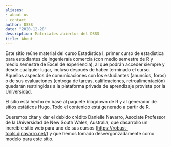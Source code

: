 ```yaml
---
aliases:
- about-us
- contact
author: DSSS
date: "2020-12-28"
description: Materiales abiertos del DSSS
title: About
---
```


Este sitio reúne material del curso Estadística I, primer curso de estadística para estudiantes de ingenieraía comercia (con medio semestre de R y medio semestre de Excel de experiencia), al que podrán acceder siempre y desde cualquier lugar, incluso después de haber terminado el curso. Aquellos aspectos de comunicaciones con los estudiantes (anuncios, foros) o de sus evaluaciones (entrega de tareas, calificaciones, retroalimentación) quedarán restringidas a la plataforma privada de aprendizaje provista por la Universidad.

El sitio está hecho en base al paquete blogdown de R y al generador de sitios estáticos Hugo. Todo el contenido está generado a partir de R.

Queremos citar y dar el debido crédito Danielle Navarro, Asociate Professor de la Universidad de New South Wales, Australia, que dasarrolló un increíble sitio web para uno de sus cursos (https://robust-tools.djnavarro.net/) y que hemos tomado desvergonzadamente como modelo para este sitio.
